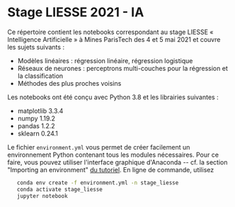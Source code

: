 # Stage LIESSE 2021 - IA

Ce répertoire contient les notebooks correspondant au stage LIESSE « Intelligence Artificielle » à Mines ParisTech des 4 et 5 mai 2021 et couvre les sujets suivants : 

* Modèles linéaires : régression linéaire, régression logistique
* Réseaux de neurones : perceptrons multi-couches pour la régression et la classification 
* Méthodes des plus proches voisins

Les notebooks ont été conçu avec Python 3.8 et les librairies suivantes :
* matplotlib 3.3.4
* numpy 1.19.2
* pandas 1.2.2
* sklearn 0.24.1

Le fichier `environment.yml` vous permet de créer facilement un environnement Python contenant tous les modules nécessaires. Pour ce faire, vous pouvez utiliser l'interface graphique d'Anaconda -- cf. la section "Importing an environment" [du tutoriel](https://docs.anaconda.com/anaconda/navigator/tutorials/manage-environments/).
En ligne de commande, utilisez 
```bash
   conda env create -f environment.yml -n stage_liesse
   conda activate stage_liesse
   jupyter notebook
```

